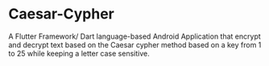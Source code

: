 # Caesar-Cypher
A Flutter Framework/ Dart language-based Android Application that encrypt and decrypt text based on the Caesar cypher method based on a key from 1 to 25 while keeping a letter case sensitive. 
